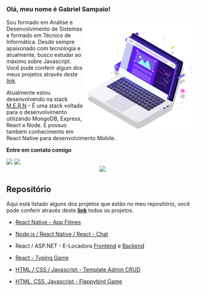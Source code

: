 ### Olá, meu nome é Gabriel Sampaio!

<img src="pc.svg" min-width="300px" max-width="300px" width="300px" align="right" alt="Computador">

<p align="left"> 
  Sou formado em Análise e Desenvolvimento de Sistemas e formado em Técnico de Informática. Desde sempre apaixonado com tecnologia e atualmente, busco estudar ao máximo sobre Javascript. Você pode conferir algum dos meus projetos através deste <a href="https://github.com/GabrielSampaio7?tab=repositories">link</a>.
</p>

<p align="left">
  Atualmente estou desenvolvendo na stack <a href="https://upflow.me/entendendo-o-mern-stack-o-que-e/">M.E.R.N</a> - É uma stack voltada para o desenvolvimento utilizando MongoDB, Express, React e Node. E possuo também conhecimento em React Native para desenvolvimento Mobile.  
</p>

<p align="left"><strong>Entre em contato comigo</strong></p>

<div align="left"> 
  <a href = "mailto:sampaiogabriel777@hotmail.com"><img src="https://img.shields.io/badge/-Gmail-%23333?style=for-the-badge&logo=gmail&logoColor=white" target="_blank"></a>
  <a href="https://www.linkedin.com/in/gabrielsampaiolimadearaujo/" target="_blank"><img src="https://img.shields.io/badge/-LinkedIn-%230077B5?style=for-the-badge&logo=linkedin&logoColor=white" target="_blank"></a> 
</div>

<div align="center">
 <a href="https://github.com/GabrielSampaio7"></a>
  <img height="180em" src="https://github-readme-stats.vercel.app/api/top-langs/?username=gabrielsampaio7&layout=compact&langs_count=7&theme=dracula"/>
</div>

##

## Repositório

Aqui está listado alguns dos projetos que estão no meu repositório, você pode conferir através deste <strong><a href="https://github.com/GabrielSampaio7?tab=repositories">link</a></strong> todos os projetos.

- <a href="https://github.com/GabrielSampaio7/insider-react-native-4.0-sujeitoprogramador">React Native - App Filmes</a>

- <a href="https://github.com/GabrielSampaio7/celke-chat-react">Node.js / React Native / React - Chat</a>

- React / ASP.NET - E-Locadora
<a href="https://github.com/GabrielSampaio7/frontend--e-locadora<">Frontend</a> e <a href="https://github.com/GabrielSampaio7/webapi--e-locadora">Backend</a>

- <a href="https://github.com/GabrielSampaio7/maratonajs-emersonbroga-typing-game">React - Typing Game</a>

- <a href="https://github.com/GabrielSampaio7/crud-full-hcode">HTML / CSS / Javascript - Template Admin CRUD</a>

- <a href="https://github.com/GabrielSampaio7/flappybird-game">HTML, CSS, Javascript - Flappybird Game</a>
